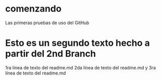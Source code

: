 # comenzando
Las primeras pruebas de uso del GitHub

# Esto es un segundo texto hecho a partir del 2nd Branch

1ra línea de texto del readme.md
2da línea de texto del readme.md
y
3ra línea de texto del readme.md

